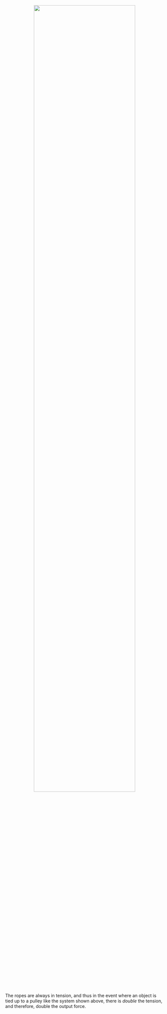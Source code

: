 <center>
	<image src="./images/pulleys.png" width="80%"/>
</center>

The ropes are always in tension, and thus in the event where an object is tied up to a pulley like the system shown above, there is _double_ the tension, and therefore, double the output force. 
